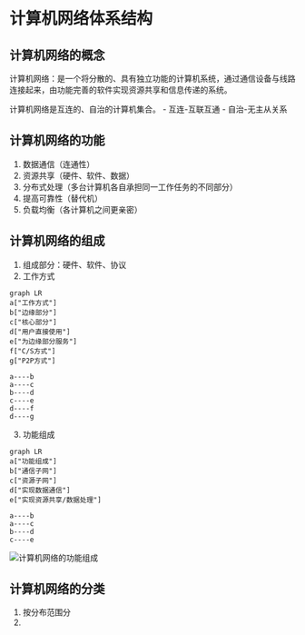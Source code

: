 # 计算机网络体系结构
## 计算机网络的概念
计算机网络：是一个将分散的、具有独立功能的计算机系统，通过通信设备与线路连接起来，由功能完善的软件实现资源共享和信息传递的系统。
     
计算机网络是互连的、自治的计算机集合。
    - 互连-互联互通
    - 自治-无主从关系
     
## 计算机网络的功能
1. 数据通信（连通性）
2. 资源共享（硬件、软件、数据）
3. 分布式处理（多台计算机各自承担同一工作任务的不同部分）
4. 提高可靠性（替代机）
5. 负载均衡（各计算机之间更亲密）
     
## 计算机网络的组成
1. 组成部分：硬件、软件、协议
2. 工作方式
     
```mermaid
graph LR
a["工作方式"]
b["边缘部分"]
c["核心部分"]
d["用户直接使用"]
e["为边缘部分服务"]
f["C/S方式"]
g["P2P方式"]

a----b
a----c
b----d
c----e
d----f
d----g
```
      
3. 功能组成
     
```mermaid
graph LR
a["功能组成"]
b["通信子网"]
c["资源子网"]
d["实现数据通信"]
e["实现资源共享/数据处理"]

a----b
a----c
b----d
c----e
```
     
![计算机网络的功能组成](https://live.staticflickr.com/65535/50355033861_5290c5e53b_b.jpg)
     
## 计算机网络的分类
1. 按分布范围分
2. 